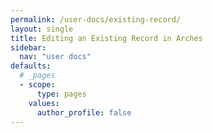 ```yaml
---
permalink: /user-docs/existing-record/
layout: single
title: Editing an Existing Record in Arches
sidebar:
  nav: "user docs"
defaults:
  # _pages
  - scope:
      type: pages
    values:
      author_profile: false
---
```


